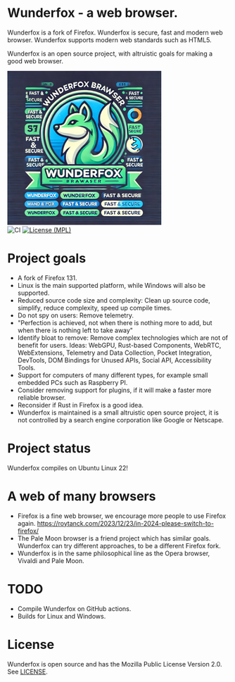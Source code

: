 Wunderfox - a web browser.
=========================

Wunderfox is a fork of Firefox.  Wunderfox is secure, fast and modern web browser. Wunderfox supports modern web standards such as HTML5. 

Wunderfox is an open source project, with altruistic goals for making a good web browser. 


![Wunderfox](wunderfox-logo.png "Wunderfox")  
![CI](https://github.com/wunderfox/wunderfox/actions/workflows/build-firefox.yml/badge.svg) [![License (MPL)](https://img.shields.io/badge/license-Mozilla%20Public%20License-yellow.svg?style=flat-square)](http://opensource.org/licenses/MPL-2.0)

Project goals
=============
- A fork of Firefox 131.
- Linux is the main supported platform, while Windows will also be supported.
- Reduced source code size and complexity: Clean up source code, simplify, reduce complexity, speed up compile times.
- Do not spy on users: Remove telemetry. 
- "Perfection is achieved, not when there is nothing more to add, but when there is nothing left to take away"
- Identify bloat to remove: Remove complex technologies which are not of benefit for users. Ideas: WebGPU, Rust-based Components, WebRTC, WebExtensions, Telemetry and Data Collection, Pocket Integration, DevTools, DOM Bindings for Unused APIs, Social API, Accessibility Tools.
- Support for computers of many different types, for example small embedded PCs such as Raspberry PI.
- Consider removing support for plugins, if it will make a faster more reliable browser.
- Reconsider if Rust in Firefox is a good idea.
- Wunderfox is maintained is a small altruistic open source project, it is not controlled by a search engine corporation like Google or Netscape.


Project status
==============
Wunderfox compiles on Ubuntu Linux 22!

A web of many browsers
======================
- Firefox is a fine web browser, we encourage more people to use Firefox again. https://roytanck.com/2023/12/23/in-2024-please-switch-to-firefox/
- The Pale Moon browser is a friend project which has similar goals. Wunderfox can try different approaches, to be a different Firefox fork.
- Wunderfox is in the same philosophical line as the Opera browser, Vivaldi and Pale Moon.

TODO
====
- Compile Wunderfox on GitHub actions.
- Builds for Linux and Windows.

License
=======
Wunderfox is open source and has the Mozilla Public License Version 2.0. See [LICENSE](LICENSE).





